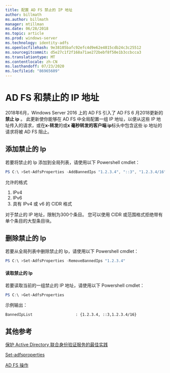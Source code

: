 ```yaml
---
title: 配置 AD FS 禁止的 IP 地址
author: billmath
ms.author: billmath
manager: mtillman
ms.date: 06/28/2018
ms.topic: article
ms.prod: windows-server
ms.technology: identity-adfs
ms.openlocfilehash: 9e38105bafc92efc4d9e62e4815cdb24c3c25512
ms.sourcegitcommit: d5e27c1f2f168a71ae272bebf8f50e1b3ccbcca3
ms.translationtype: MT
ms.contentlocale: zh-CN
ms.lasthandoff: 07/23/2020
ms.locfileid: "86965609"
---
```

# <a name="ad-fs-and-banned-ip-addresses"></a>AD FS 和禁止的 IP 地址


2018年6月，Windows Server 2016 上的 AD FS 引入了 AD FS 6 月2018更新的**禁止 ip** 。  此更新使你能够在 AD FS 中全局配置一组 IP 地址，以便从这些 IP 地址传入的请求，或在**x-转发**的或**x 毫秒转发的客户端 ip**标头中包含这些 ip 地址的请求将被 AD FS 阻止。

## <a name="adding-banned-ips"></a>添加禁止的 Ip
若要将禁止的 Ip 添加到全局列表，请使用以下 Powershell cmdlet：

``` powershell
PS C:\ >Set-AdfsProperties -AddBannedIps "1.2.3.4", "::3", "1.2.3.4/16"
```

允许的格式

1.  IPv4
2.  IPv6
3.  具有 IPv4 或 v6 的 CIDR 格式

对于禁止的 IP 地址，限制为300个条目。 您可以使用 CIDR 或范围格式拒绝带有单个条目的大型条目块。

## <a name="removing-banned-ips"></a>删除禁止的 Ip
若要从全局列表中删除禁止的 Ip，请使用以下 Powershell cmdlet：

``` powershell
PS C:\ >Set-AdfsProperties -RemoveBannedIps "1.2.3.4"
```

#### <a name="read-banned-ips"></a>读取禁止的 Ip
若要读取当前的一组禁止的 IP 地址，请使用以下 Powershell cmdlet：

``` powershell
PS C:\ >Get-AdfsProperties 
```

示例输出：

```
BannedIpList                   : {1.2.3.4, ::3,1.2.3.4/16}
```



## <a name="additional-references"></a>其他参考  
[保护 Active Directory 联合身份验证服务的最佳实践](../../ad-fs/deployment/best-practices-securing-ad-fs.md)

[Set-adfsproperties](/powershell/module/adfs/set-adfsproperties?view=win10-ps)

[AD FS 操作](../ad-fs-operations.md)
